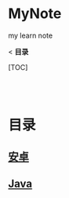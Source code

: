 # MyNote
my learn note


<
**目录** 

[TOC]
>

</br></br>
# **目录**

  ## [安卓](https://github.com/AndBird/MyNote/blob/master/android/android_content.md)
  ## [Java](https://github.com/AndBird/MyNote/blob/master/java/java_content.md)
